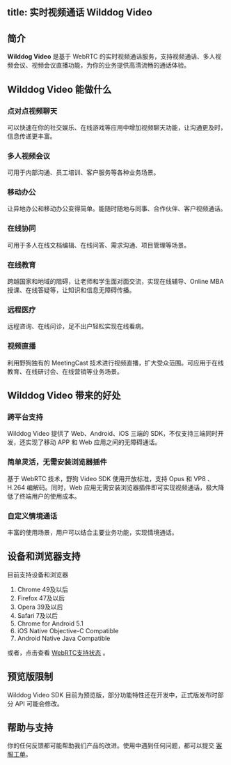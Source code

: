 
title: 实时视频通话 Wilddog Video
---
<h2 id='简介' class="article-heading top-heading">简介</h2>

**Wilddog Video** 是基于 WebRTC 的实时视频通话服务，支持视频通话、多人视频会议、视频会议直播功能，为你的业务提供高清流畅的通话体验。

## Wilddog Video 能做什么

### 点对点视频聊天

可以快速在你的社交娱乐、在线游戏等应用中增加视频聊天功能，让沟通更及时，信息传递更丰富。

### 多人视频会议

可用于内部沟通、员工培训、客户服务等各种业务场景。

### 移动办公

让异地办公和移动办公变得简单。能随时随地与同事、合作伙伴、客户视频通话。

### 在线协同

可用于多人在线文档编辑、在线问答、需求沟通、项目管理等场景。

### 在线教育

跨越国家和地域的阻碍，让老师和学生面对面交流，实现在线辅导、Online MBA 授课、在线答疑等，让知识和信息无障碍传播。

### 远程医疗

远程咨询、在线问诊，足不出户轻松实现在线看病。

### 视频直播

利用野狗独有的 MeetingCast 技术进行视频直播，扩大受众范围。可应用于在线教育、在线研讨会、在线营销等业务场景。

## Wilddog Video 带来的好处

### 跨平台支持

Wilddog Video 提供了 Web、Android、iOS 三端的 SDK，不仅支持三端同时开发，还实现了移动 APP 和 Web 应用之间的无障碍通话。

### 简单灵活，无需安装浏览器插件

基于 WebRTC 技术，野狗 Video SDK 使用开放标准，支持 Opus 和 VP8 、H.264 编解码。同时，Web 应用无需安装浏览器插件即可实现视频通话，极大降低了终端用户的使用成本。

### 自定义情境通话

丰富的使用场景，用户可以结合主要业务功能，实现情境通话。


## 设备和浏览器支持

目前支持设备和浏览器
1. Chrome 49及以后
2. Firefox 47及以后
3. Opera 39及以后
4. Safari 7及以后
5. Chrome for Android 5.1
6. iOS Native Objective-C Compatible
7. Android Native Java Compatible

或者，点击查看 [WebRTC支持状态](http://iswebrtcreadyyet.com/) 。

## 预览版限制

Wilddog Video SDK 目前为预览版，部分功能特性还在开发中，正式版发布时部分 API 可能会修改。


## 帮助与支持

你的任何反馈都可能帮助我们产品的改进。使用中遇到任何问题，都可以提交 [客服工单](https://wilddog.kf5.com/user/login/?_ga=1.87552923.207002905.1448960317)。
